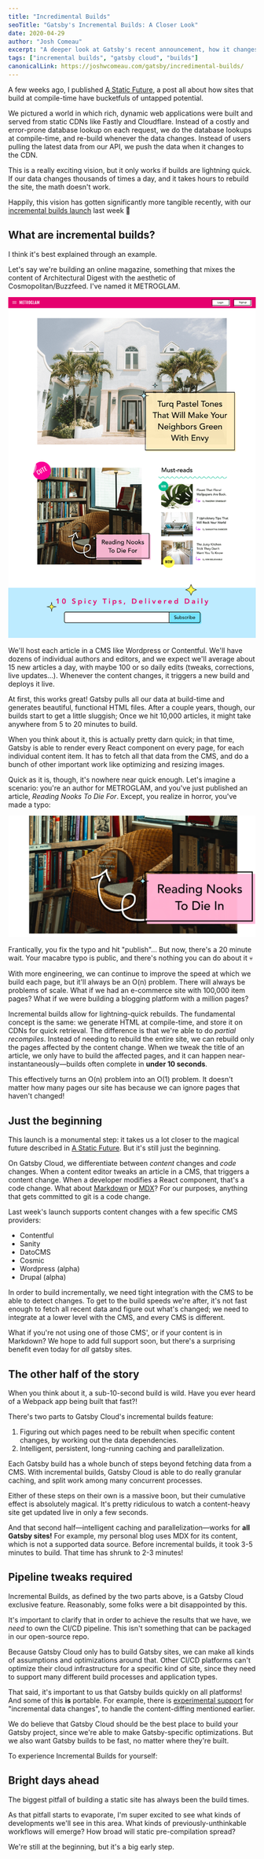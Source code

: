 ```yaml
---
title: "Incredimental Builds"
seoTitle: "Gatsby's Incremental Builds: A Closer Look"
date: 2020-04-29
author: "Josh Comeau"
excerpt: "A deeper look at Gatsby's recent announcement, how it changes the game for content editors, and what it means for the future."
tags: ["incremental builds", "gatsby cloud", "builds"]
canonicalLink: https://joshwcomeau.com/gatsby/incredimental-builds/
---
```


A few weeks ago, I published [A Static Future](https://joshwcomeau.com/gatsby/a-static-future/), a post all about how sites that build at compile-time have bucketfuls of untapped potential.

We pictured a world in which rich, dynamic web applications were built and served from static CDNs like Fastly and Cloudflare. Instead of a costly and error-prone database lookup on each request, we do the database lookups at compile-time, and re-build whenever the data changes. Instead of users pulling the latest data from our API, we push the data when it changes to the CDN.

This is a really exciting vision, but it only works if builds are lightning quick. If our data changes thousands of times a day, and it takes hours to rebuild the site, the math doesn't work.

Happily, this vision has gotten significantly more tangible recently, with our [incremental builds launch](/blog/2020-04-22-announcing-incremental-builds/) last week 🎉

## What are incremental builds?

I think it's best explained through an example.

Let's say we're building an online magazine, something that mixes the content of Architectural Digest with the aesthetic of Cosmopolitan/Buzzfeed. I've named it METROGLAM.

![A mockup of a Cosmopolitan-style online magazine, except all the articles are about interior design and architecture](./images/metroglam.png)

We'll host each article in a CMS like Wordpress or Contentful. We'll have dozens of individual authors and editors, and we expect we'll average about 15 new articles a day, with maybe 100 or so daily edits (tweaks, corrections, live updates…). Whenever the content changes, it triggers a new build and deploys it live.

At first, this works great! Gatsby pulls all our data at build-time and generates beautiful, functional HTML files. After a couple years, though, our builds start to get a little sluggish; Once we hit 10,000 articles, it might take anywhere from 5 to 20 minutes to build.

When you think about it, this is actually pretty darn quick; in that time, Gatsby is able to render every React component on every page, for each individual content item. It has to fetch all that data from the CMS, and do a bunch of other important work like optimizing and resizing images.

Quick as it is, though, it's nowhere near quick enough. Let's imagine a scenario: you're an author for METROGLAM, and you've just published an article, _Reading Nooks To Die For_. Except, you realize in horror, you've made a typo:

![Screenshot of the article, showing the title “Reading Nooks To Die In”](./images/typo.png)

Frantically, you fix the typo and hit "publish"… But now, there's a 20 minute wait. Your macabre typo is public, and there's nothing you can do about it 💀

With more engineering, we can continue to improve the speed at which we build each page, but it'll always be an O(n) problem. There will always be problems of scale. What if we had an e-commerce site with 100,000 item pages? What if we were building a blogging platform with a million pages?

Incremental builds allow for lightning-quick rebuilds. The fundamental concept is the same: we generate HTML at compile-time, and store it on CDNs for quick retrieval. The difference is that we're able to do _partial recompiles_. Instead of needing to rebuild the entire site, we can rebuild only the pages affected by the content change. When we tweak the title of an article, we only have to build the affected pages, and it can happen near-instantaneously—builds often complete in **under 10 seconds**.

This effectively turns an O(n) problem into an O(1) problem. It doesn't matter how many pages our site has because we can ignore pages that haven't changed!

## Just the beginning

This launch is a monumental step: it takes us a lot closer to the magical future described in [A Static Future](https://joshwcomeau.com/gatsby/a-static-future/). But it's still just the beginning.

On Gatsby Cloud, we differentiate between _content_ changes and _code_ changes. When a content editor tweaks an article in a CMS, that triggers a content change. When a developer modifies a React component, that's a code change. What about [Markdown](https://en.wikipedia.org/wiki/Markdown) or [MDX](https://mdxjs.com/)? For our purposes, anything that gets committed to git is a code change.

Last week's launch supports content changes with a few specific CMS providers:

- Contentful
- Sanity
- DatoCMS
- Cosmic
- Wordpress (alpha)
- Drupal (alpha)

In order to build incrementally, we need tight integration with the CMS to be able to detect changes. To get to the build speeds we're after, it's not fast enough to fetch all recent data and figure out what's changed; we need to integrate at a lower level with the CMS, and every CMS is different.

What if you're not using one of those CMS', or if your content is in Markdown? We hope to add full support soon, but there's a surprising benefit even today for _all_ gatsby sites.

## The other half of the story

When you think about it, a sub-10-second build is wild. Have you ever heard of a Webpack app being built that fast?!

There's two parts to Gatsby Cloud's incremental builds feature:

1. Figuring out which pages need to be rebuilt when specific content changes, by working out the data dependencies.
2. Intelligent, persistent, long-running caching and parallelization.

Each Gatsby build has a whole bunch of steps beyond fetching data from a CMS. With incremental builds, Gatsby Cloud is able to do really granular caching, and split work among many concurrent processes.

Either of these steps on their own is a massive boon, but their cumulative effect is absolutely magical. It's pretty ridiculous to watch a content-heavy site get updated live in only a few seconds.

And that second half—intelligent caching and parallelization—works for **all Gatsby sites!** For example, my personal blog uses MDX for its content, which is not a supported data source. Before incremental builds, it took 3-5 minutes to build. That time has shrunk to 2-3 minutes!

## Pipeline tweaks required

Incremental Builds, as defined by the two parts above, is a Gatsby Cloud exclusive feature. Reasonably, some folks were a bit disappointed by this.

It's important to clarify that in order to achieve the results that we have, we _need_ to own the CI/CD pipeline. This isn't something that can be packaged in our open-source repo.

Because Gatsby Cloud only has to build Gatsby sites, we can make all kinds of assumptions and optimizations around that. Other CI/CD platforms can't optimize their cloud infrastructure for a specific kind of site, since they need to support many different build processes and application types.

That said, it's important to us that Gatsby builds quickly on all platforms! And some of this **is** portable. For example, there is [experimental support](/docs/conditional-page-builds/) for "incremental data changes", to handle the content-diffing mentioned earlier.

We do believe that Gatsby Cloud should be the best place to build your Gatsby project, since we're able to make Gatsby-specific optimizations. But we also want Gatsby builds to be fast, no matter where they're built.

<CloudCallout>To experience Incremental Builds for yourself:</CloudCallout>

## Bright days ahead

The biggest pitfall of building a static site has always been the build times.

As that pitfall starts to evaporate, I'm super excited to see what kinds of developments we'll see in this area. What kinds of previously-unthinkable workflows will emerge? How broad will static pre-compilation spread?

We're still at the beginning, but it's a big early step.
